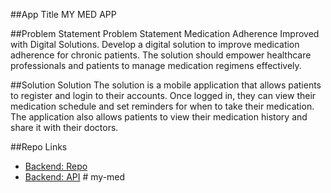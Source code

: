 ##App Title
MY MED APP

##Problem Statement
Problem Statement
Medication Adherence Improved with Digital Solutions. Develop a digital solution to improve medication adherence for chronic patients. The solution should empower healthcare professionals and patients to manage medication regimens effectively.

##Solution
Solution
The solution is a mobile application that allows patients to register and login to their accounts. Once logged in, they can view their medication schedule and set reminders for when to take their medication. The application also allows patients to view their medication history and share it with their doctors.

##Repo Links
- [Backend: Repo]((https://github.com/Olayanju-1234/Stutern-Hackathon.git))
- [Backend: API]((https://klusterhon.onrender.com/))
#   m y - m e d
 
 
